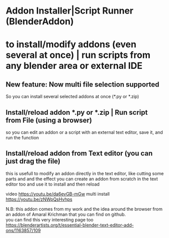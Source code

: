 # Addon Installer|Script Runner  (BlenderAddon)
# to install/modify addons (even several at once) | run scripts from any blender area or external IDE

## New feature: Now multi file selection supported
So you can install several selected addons at once (*.py or *.zip)

## Install/reload addon *.py or *.zip | Run script from File (using a browser) 
so you can edit an addon or a script with an external text editor, save it, and run the function

## Install/reload addon from Text editor (you can just drag the file)
this is usefull to modify an addon directly in the text editor, like cutting some parts and and the effect
you can create an addon from scratch in the text editor too and use it to install and then reload

video https://youtu.be/da6evGB-mGw
multi install https://youtu.be/zNWpQsHvhps

N.B: this addon comes from my work and the idea around the browser from an addon of Amaral Krichman that you can find on github.  
you can find this very interesting page too https://blenderartists.org/t/essential-blender-text-editor-add-ons/1163857/109
